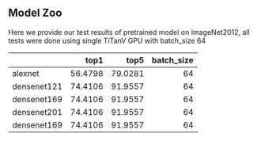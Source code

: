 ## Model Zoo
Here we provide our test results of pretrained model on ImageNet2012, all tests were done using single TiTanV GPU with batch_size 64

|                        |    top1 |    top5 |  batch_size |
|:-----------------------|--------:|--------:|------------:|
| alexnet                | 56.4798 | 79.0281 |     64      |
| densenet121            | 74.4106 | 91.9557 |     64      |
| densenet169            | 74.4106 | 91.9557 |     64      |
| densenet201            | 74.4106 | 91.9557 |     64      |
| densenet169            | 74.4106 | 91.9557 |     64      |